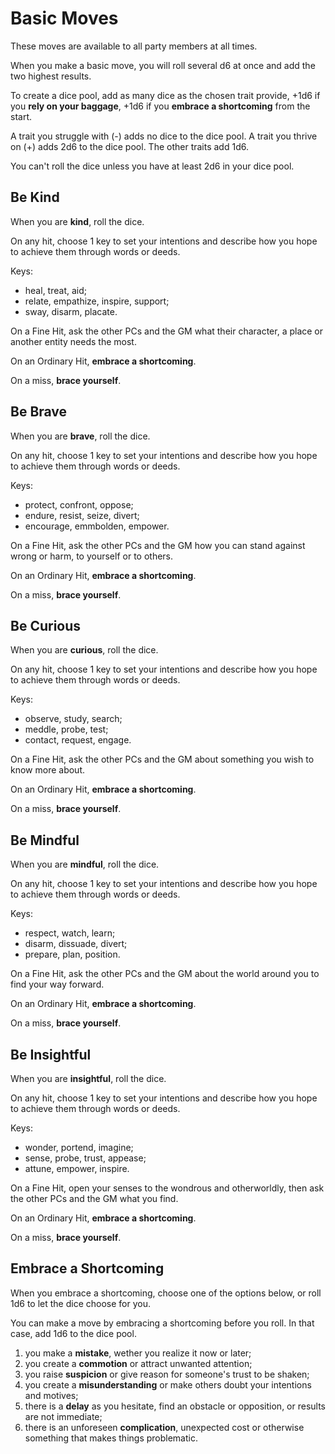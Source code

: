 # Basic Moves

These moves are available to all party members at all times.

When you make a basic move, you will roll several d6 at once and add the two highest results.

To create a dice pool, add as many dice as the chosen trait provide, +1d6 if you **rely on your baggage**, +1d6 if you **embrace a shortcoming** from the start.

A trait you struggle with (-) adds no dice to the dice pool. A trait you thrive on (+) adds 2d6 to the dice pool. The other traits add 1d6.

You can't roll the dice unless you have at least 2d6 in your dice pool.

## Be Kind

When you are **kind**, roll the dice.

On any hit, choose 1 key to set your intentions and describe how you hope to achieve them through words or deeds.

Keys:
- heal, treat, aid;
- relate, empathize, inspire, support;
- sway, disarm, placate.

On a Fine Hit, ask the other PCs and the GM what their character, a place or another entity needs the most.

On an Ordinary Hit, **embrace a shortcoming**.

On a miss, **brace yourself**.

## Be Brave

When you are **brave**, roll the dice.

On any hit, choose 1 key to set your intentions and describe how you hope to achieve them through words or deeds.

Keys:
- protect, confront, oppose;
- endure, resist, seize, divert;
- encourage, emmbolden, empower.

On a Fine Hit, ask the other PCs and the GM how you can stand against wrong or harm, to yourself or to others.

On an Ordinary Hit, **embrace a shortcoming**.

On a miss, **brace yourself**.

## Be Curious

When you are **curious**, roll the dice.

On any hit, choose 1 key to set your intentions and describe how you hope to achieve them through words or deeds.

Keys:
- observe, study, search;
- meddle, probe, test;
- contact, request, engage.

On a Fine Hit, ask the other PCs and the GM about something you wish to know more about.

On an Ordinary Hit, **embrace a shortcoming**.

On a miss, **brace yourself**.

## Be Mindful

When you are **mindful**, roll the dice.

On any hit, choose 1 key to set your intentions and describe how you hope to achieve them through words or deeds.

Keys:
- respect, watch, learn;
- disarm, dissuade, divert;
- prepare, plan, position.

On a Fine Hit, ask the other PCs and the GM about the world around you to find your way forward.

On an Ordinary Hit, **embrace a shortcoming**.

On a miss, **brace yourself**.

## Be Insightful

When you are **insightful**, roll the dice.

On any hit, choose 1 key to set your intentions and describe how you hope to achieve them through words or deeds.

Keys:
- wonder, portend, imagine;
- sense, probe, trust, appease;
- attune, empower, inspire.

On a Fine Hit,  open your senses to the wondrous and otherworldly, then ask the other PCs and the GM what you find.

On an Ordinary Hit, **embrace a shortcoming**.

On a miss, **brace yourself**.

## Embrace a Shortcoming

When you embrace a shortcoming, choose one of the options below, or roll 1d6 to let the dice choose for you.

You can make a move by embracing a shortcoming before you roll. In that case, add 1d6 to the dice pool.

1. you make a **mistake**, wether you realize it now or later;
2. you create a **commotion** or attract unwanted attention;
3. you raise **suspicion** or give reason for someone's trust to be shaken;
4. you create a **misunderstanding** or make others doubt your intentions and motives;
5. there is a **delay** as you hesitate, find an obstacle or opposition, or results are not immediate;
6. there is an unforeseen **complication**, unexpected cost or otherwise something that makes things problematic.